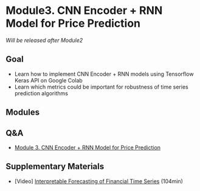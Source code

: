 # Module3. CNN Encoder + RNN Model for Price Prediction

*Will be released after Module2*

## Goal
- Learn how to implement CNN Encoder + RNN models using Tensorflow Keras API on Google Colab 
- Learn which metrics could be important for robustness of time series prediction algorithms 

## Modules

## Q&A
- [Module 3. CNN Encoder + RNN Model for Price Prediction](../Q&A/Module3.md)

## Supplementary Materials
- [Video] [Interpretable Forecasting of Financial Time Series](https://youtu.be/gX8gyri8E28?t=107) (104min)